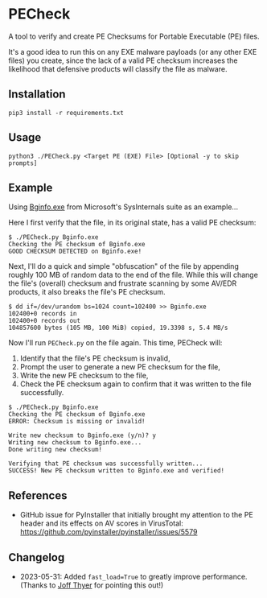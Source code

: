# PECheck

A tool to verify and create PE Checksums for Portable Executable (PE) files.

It's a good idea to run this on any EXE malware payloads (or any other EXE files) you create, since the lack of a valid PE checksum increases the likelihood that defensive products will classify the file as malware.


## Installation

```
pip3 install -r requirements.txt
```


## Usage

```
python3 ./PECheck.py <Target PE (EXE) File> [Optional -y to skip prompts]
```


## Example

Using [Bginfo.exe](https://live.sysinternals.com/Bginfo.exe) from Microsoft's SysInternals suite as an example...

Here I first verify that the file, in its original state, has a valid PE checksum:

```
$ ./PECheck.py Bginfo.exe
Checking the PE checksum of Bginfo.exe
GOOD CHECKSUM DETECTED on Bginfo.exe!
```

Next, I'll do a quick and simple "obfuscation" of the file by appending roughly 100 MB of random data to the end of the file. While this will change the file's (overall) checksum and frustrate scanning by some AV/EDR products, it also breaks the file's PE checksum.

```
$ dd if=/dev/urandom bs=1024 count=102400 >> Bginfo.exe
102400+0 records in
102400+0 records out
104857600 bytes (105 MB, 100 MiB) copied, 19.3398 s, 5.4 MB/s
```

Now I'll run `PECheck.py` on the file again. This time, PECheck will:
1. Identify that the file's PE checksum is invalid,
2. Prompt the user to generate a new PE checksum for the file,
3. Write the new PE checksum to the file,
4. Check the PE checksum again to confirm that it was written to the file successfully.

```
$ ./PECheck.py Bginfo.exe
Checking the PE checksum of Bginfo.exe
ERROR: Checksum is missing or invalid!

Write new checksum to Bginfo.exe (y/n)? y
Writing new checksum to Bginfo.exe...
Done writing new checksum!

Verifying that PE checksum was successfully written...
SUCCESS! New PE checksum written to Bginfo.exe and verified!
```


## References

- GitHub issue for PyInstaller that initially brought my attention to the PE header and its effects on AV scores in VirusTotal: https://github.com/pyinstaller/pyinstaller/issues/5579


## Changelog

- 2023-05-31: Added `fast_load=True` to greatly improve performance. (Thanks to [Joff Thyer](https://twitter.com/joff_thyer) for pointing this out!)